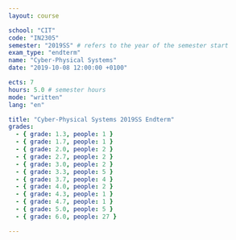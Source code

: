 ```yaml
---
layout: course

school: "CIT"
code: "IN2305"
semester: "2019SS" # refers to the year of the semester start
exam_type: "endterm"
name: "Cyber-Physical Systems"
date: "2019-10-08 12:00:00 +0100"

ects: 7
hours: 5.0 # semester hours
mode: "written"
lang: "en"

title: "Cyber-Physical Systems 2019SS Endterm"
grades:
  - { grade: 1.3, people: 1 }
  - { grade: 1.7, people: 1 }
  - { grade: 2.0, people: 2 }
  - { grade: 2.7, people: 2 }
  - { grade: 3.0, people: 2 }
  - { grade: 3.3, people: 5 }
  - { grade: 3.7, people: 4 }
  - { grade: 4.0, people: 2 }
  - { grade: 4.3, people: 1 }
  - { grade: 4.7, people: 1 }
  - { grade: 5.0, people: 5 }
  - { grade: 6.0, people: 27 }

---
```



